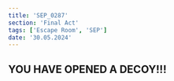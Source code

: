 ```yaml
---
title: 'SEP_0287'
section: 'Final Act'
tags: ['Escape Room', 'SEP']
date: '30.05.2024'
---
```


## YOU HAVE OPENED A DECOY!!!
